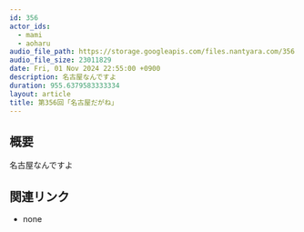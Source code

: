 ```yaml
---
id: 356
actor_ids:
  - mami
  - aoharu
audio_file_path: https://storage.googleapis.com/files.nantyara.com/356.mp3
audio_file_size: 23011829
date: Fri, 01 Nov 2024 22:55:00 +0900
description: 名古屋なんですよ
duration: 955.6379583333334
layout: article
title: 第356回「名古屋だがね」
---
```

## 概要

名古屋なんですよ

## 関連リンク

* none
